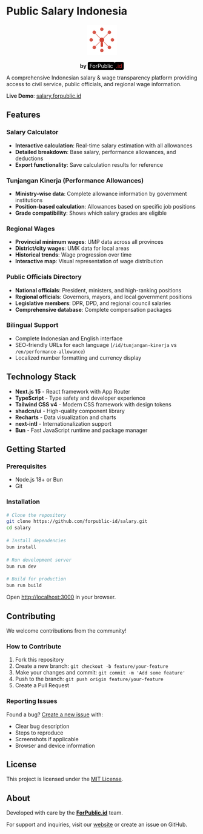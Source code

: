 # Public Salary Indonesia

<div align="center">
<img src="public/logo.svg" alt="Public Salary Indonesia" width="80" height="80">
<br><br>
<strong>by</strong> <span style="color: #ffffff; background: #000000; padding: 2px 4px; border-radius: 4px;">ForPublic</span><span style="color: #dc2626; background: #000000; padding: 2px 4px; border-radius: 4px;">.id</span>
</div>

A comprehensive Indonesian salary & wage transparency platform providing access to civil service, public officials, and regional wage information.

**Live Demo**: [salary.forpublic.id](https://salary.forpublic.id)

## Features

### Salary Calculator

- **Interactive calculation**: Real-time salary estimation with all allowances
- **Detailed breakdown**: Base salary, performance allowances, and deductions
- **Export functionality**: Save calculation results for reference

### Tunjangan Kinerja (Performance Allowances)

- **Ministry-wise data**: Complete allowance information by government institutions
- **Position-based calculation**: Allowances based on specific job positions
- **Grade compatibility**: Shows which salary grades are eligible

### Regional Wages

- **Provincial minimum wages**: UMP data across all provinces
- **District/city wages**: UMK data for local areas
- **Historical trends**: Wage progression over time
- **Interactive map**: Visual representation of wage distribution

### Public Officials Directory

- **National officials**: President, ministers, and high-ranking positions
- **Regional officials**: Governors, mayors, and local government positions
- **Legislative members**: DPR, DPD, and regional council salaries
- **Comprehensive database**: Complete compensation packages

### Bilingual Support

- Complete Indonesian and English interface
- SEO-friendly URLs for each language (`/id/tunjangan-kinerja` vs `/en/performance-allowance`)
- Localized number formatting and currency display

## Technology Stack

- **Next.js 15** - React framework with App Router
- **TypeScript** - Type safety and developer experience
- **Tailwind CSS v4** - Modern CSS framework with design tokens
- **shadcn/ui** - High-quality component library
- **Recharts** - Data visualization and charts
- **next-intl** - Internationalization support
- **Bun** - Fast JavaScript runtime and package manager

## Getting Started

### Prerequisites

- Node.js 18+ or Bun
- Git

### Installation

```bash
# Clone the repository
git clone https://github.com/forpublic-id/salary.git
cd salary

# Install dependencies
bun install

# Run development server
bun run dev

# Build for production
bun run build
```

Open [http://localhost:3000](http://localhost:3000) in your browser.

## Contributing

We welcome contributions from the community!

### How to Contribute

1. Fork this repository
2. Create a new branch: `git checkout -b feature/your-feature`
3. Make your changes and commit: `git commit -m 'Add some feature'`
4. Push to the branch: `git push origin feature/your-feature`
5. Create a Pull Request

### Reporting Issues

Found a bug? [Create a new issue](https://github.com/forpublic-id/salary/issues) with:

- Clear bug description
- Steps to reproduce
- Screenshots if applicable
- Browser and device information

## License

This project is licensed under the [MIT License](LICENSE).

## About

Developed with care by the **[ForPublic.id](https://forpublic.id)** team.

For support and inquiries, visit our [website](https://forpublic.id) or create an issue on GitHub.
